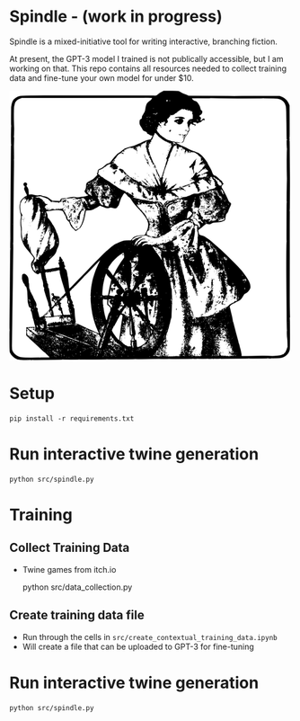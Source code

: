 # Spindle - (work in progress)

Spindle is a mixed-initiative tool for writing interactive, branching fiction.

At present, the GPT-3 model I trained is not publically accessible, but I am working on that. This repo contains all resources needed to collect training data and fine-tune your own model for under $10.


![Spindle](spindle.png)

# Setup

    pip install -r requirements.txt

# Run interactive twine generation

    python src/spindle.py

# Training

## Collect Training Data

- Twine games from itch.io

    python src/data_collection.py

## Create training data file

- Run through the cells in `src/create_contextual_training_data.ipynb`
- Will create a file that can be uploaded to GPT-3 for fine-tuning

# Run interactive twine generation

    python src/spindle.py


